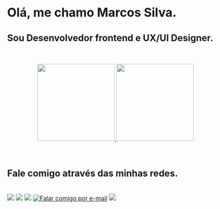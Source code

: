 # Olá, me chamo Marcos Silva. 
## Sou Desenvolvedor frontend e UX/UI Designer.
<br>

<div align="center">
  <a href="https://github.com/Marckgag">
  
  <img height="180em" src="https://github-readme-stats.vercel.app/api?username=Marckgag&show_icons=true&theme=dracula&include_all_commits=true&count_private=true&theme=white"/>  <img height="180em" src="https://github-readme-stats.vercel.app/api/top-langs/?username=Marckgag&layout=compact&langs_count=7&theme=white"/>
</div></a>

<br>

## Fale comigo através das minhas redes.
<br>
 

<div> 
  <a href="http://marcosdesign.digital/" target="_blank" title="Acesse meu website"><img src="https://img.shields.io/badge/-marcosdesign.digital-%23333?style=for-the-badge&logo=wordpress&logoColor=white" target="_blank"></a>    <a href="https://www.linkedin.com/in/marcossilvaux/" target="_blank" title="Acesse meu LinkedIn"><img src="https://img.shields.io/badge/-LinkedIn-%23333?style=for-the-badge&logo=linkedin&logoColor=white" target="_blank"></a>   <a href="https://www.behance.net/mcasuxuiuxw" target="_blank" title="Portfólio on Behance"><img src="https://img.shields.io/badge/-Behance-%23333?style=for-the-badge&logo=behance&logoColor=white" target="_blank"></a>  <a href = "mailto:mcasuxuiuxw@gmail.com"><img src="https://img.shields.io/badge/-Fale%20via%20gmail-%23333?style=for-the-badge&logo=gmail&logoColor=white" target="_blank" title="Falar comigo por e-mail"></a> <a href="https://instagram.com/marckgag" target="_blank" title="Me siga no Instagram"><img src="https://img.shields.io/badge/-Instagram-%23333?style=for-the-badge&logo=instagram&logoColor=white" target="_blank"></a>  
</div>
<p<>
